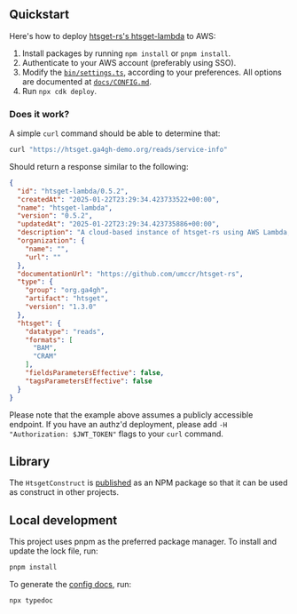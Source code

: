 ## Quickstart

Here's how to deploy [htsget-rs's htsget-lambda](https://github.com/umccr/htsget-rs) to AWS:

1. Install packages by running `npm install` or `pnpm install`.
2. Authenticate to your AWS account (preferably using SSO).
3. Modify the [`bin/settings.ts`][htsget-settings], according to your preferences. All options are documented at [`docs/CONFIG.md`][docs-config].
4. Run `npx cdk deploy`.

### Does it work?

A simple `curl` command should be able to determine that:

```sh
curl "https://htsget.ga4gh-demo.org/reads/service-info"
```

Should return a response similar to the following:

```json
{
  "id": "htsget-lambda/0.5.2",
  "createdAt": "2025-01-22T23:29:34.423733522+00:00",
  "name": "htsget-lambda",
  "version": "0.5.2",
  "updatedAt": "2025-01-22T23:29:34.423735886+00:00",
  "description": "A cloud-based instance of htsget-rs using AWS Lambda, which serves data according to the htsget protocol.",
  "organization": {
    "name": "",
    "url": ""
  },
  "documentationUrl": "https://github.com/umccr/htsget-rs",
  "type": {
    "group": "org.ga4gh",
    "artifact": "htsget",
    "version": "1.3.0"
  },
  "htsget": {
    "datatype": "reads",
    "formats": [
      "BAM",
      "CRAM"
    ],
    "fieldsParametersEffective": false,
    "tagsParametersEffective": false
  }
}
```

Please note that the example above assumes a publicly accessible endpoint. If you have an authz'd deployment, please add `-H "Authorization: $JWT_TOKEN"` flags to your `curl` command.

## Library

The `HtsgetConstruct` is [published][htsget-npm] as an NPM package so that it can be used as construct in other projects.

## Local development

This project uses pnpm as the preferred package manager. To install and update the lock file, run:

```sh
pnpm install
```

To generate the [config docs][docs-config], run:

```sh
npx typedoc
```

[htsget-npm]: https://www.npmjs.com/package/htsget-lambda
[docs-config]: docs/config/CONFIG.md
[htsget-settings]: bin/settings.ts
[cargo-lambda]: https://github.com/cargo-lambda/cargo-lambda
[htsget-rs]: https://github.com/umccr/htsget-rs
[aws-cdk]: https://docs.aws.amazon.com/cdk/v2/guide/getting_started.html
[cdk-context]: https://docs.aws.amazon.com/cdk/v2/guide/context.html
[cdk-lookup-value]: https://docs.aws.amazon.com/cdk/api/v2/docs/aws-cdk-lib.aws_ssm.StringParameter.html#static-valuewbrfromwbrlookupscope-parametername
[cdk-json]: cdk.json
[aws-ssm]: https://docs.aws.amazon.com/systems-manager/latest/userguide/systems-manager-parameter-store.html
[aws-api-gateway]: https://docs.aws.amazon.com/apigateway/latest/developerguide/http-api-develop-integrations-lambda.html
[aws-cognito]: https://docs.aws.amazon.com/cognito/latest/developerguide/cognito-user-identity-pools.html
[jwt-authorizer]: https://docs.aws.amazon.com/apigateway/latest/developerguide/http-api-jwt-authorizer.html
[jwt-audience]: https://docs.aws.amazon.com/apigatewayv2/latest/api-reference/apis-apiid-authorizers-authorizerid.html#apis-apiid-authorizers-authorizerid-model-jwtconfiguration
[route-53]: https://docs.aws.amazon.com/Route53/latest/DeveloperGuide/Welcome.html
[rust-function]: https://www.npmjs.com/package/rust.aws-cdk-lambda
[aws-cdk]: https://docs.aws.amazon.com/cdk/v2/guide/getting_started.html
[aws-cli]: https://docs.aws.amazon.com/cli/latest/userguide/getting-started-install.html
[npm]: https://docs.npmjs.com/downloading-and-installing-node-js-and-npm
[rust]: https://www.rust-lang.org/tools/install

